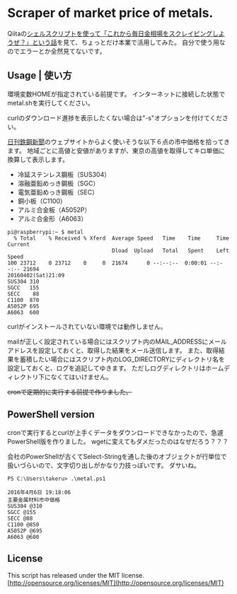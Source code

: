 # Scraper of market price of metals.
Qiitaの[シェルスクリプトを使って「これから毎日金相場をスクレイピングしようぜ？」という話](http://qiita.com/furandon_pig/items/80562f6adcce53baeb0a)を見て、ちょっとだけ本業で活用してみた。
自分で使う用なのでエラーとか全然見てないです。  

## Usage | 使い方
環境変数HOMEが指定されている前提です。
インターネットに接続した状態でmetal.shを実行してください。  

curlのダウンロード進捗を表示したくない場合は"-s"オプションを付けてください。  

[日刊鉄鋼新聞](http://www.japanmetaldaily.com)のウェブサイトからよく使いそうな以下６点の市中価格を拾ってきます。
地域ごとに高値と安値がありますが、東京の高値を取得してキロ単価に換算して表示します。  

- 冷延ステンレス鋼板（SUS304）  
- 溶融亜鉛めっき鋼板（SGC）  
- 電気亜鉛めっき鋼板（SEC）  
- 銅小板（C1100）  
- アルミ合金板（A5052P）  
- アルミ合金形（A6063）  

```
pi@raspberrypi:~ $ metal
  % Total    % Received % Xferd  Average Speed   Time    Time     Time  Current
                                 Dload  Upload   Total   Spent    Left  Speed
100 23712    0 23712    0     0  21674      0 --:--:--  0:00:01 --:--:-- 21694
20160402(Sat)21:09
SUS304 310
SGCC   155
SECC    88
C1100  870
A5052P 695
A6063  600
```

curlがインストールされていない環境では動作しません。  

mailが正しく設定されている場合にはスクリプト内のMAIL\_ADDRESSにメールアドレスを設定しておくと、取得した結果をメール送信します。
また、取得結果を蓄積したい場合にはスクリプト内のLOG\_DIRECTORYにディレクトリ名を設定しておくと、ログを追記してゆきます。
ただしログディレクトリはホームディレクトリ下になくてはいけません。  

<strike>cronで定期的に実行する前提で作りました。</strike>  

## PowerShell version
cronで実行するとcurlが上手くデータをダウンロードできなかったので、急遽PowerShell版を作りました。
wgetに変えてもダメだったのはなぜだろう？？？  

会社のPowerShellが古くてSelect-Stringを通した後のオブジェクトが行単位で扱いづらいので、文字切り出しがかなり力技っぽいです。
ダサいね。  

```
PS C:\Users\takeru> .\metal.ps1

2016年4月6日 19:18:06
主要金属材料市中価格
SUS304 @310
SGCC @155
SECC @88
C1100 @850
A5052P @695
A6063 @600
```

## License
This script has released under the MIT license.  
[http://opensource.org/licenses/MIT](http://opensource.org/licenses/MIT)
